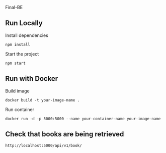 Final-BE

## Run Locally

Install dependencies

`npm install`

Start the project

`npm start`

## Run with Docker
Build image

`docker build -t your-image-name .`

Run container

`docker run -d -p 5000:5000 --name your-container-name your-image-name`

## Check that books are being retrieved

`http://localhost:5000/api/v1/book/`
